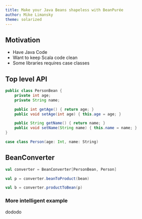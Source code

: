 ```yaml
---
title: Make your Java Beans shapeless with BeanPurée
author: Mike Limansky
theme: solarized
---
```


## Motivation

* Have Java Code
* Want to keep Scala code clean
* Some libraries requires case classes

## Top level API

```Java
public class PersonBean {
    private int age;
    private String name;

    public int getAge() { return age; }
    public void setAge(int age) { this.age = age; }

    public String getName() { return name; }
    public void setName(String name) { this.name = name; }
}
```

```Scala
case class Person(age: Int, name: String)
```

## BeanConverter

```Scala
val converter = BeanConverter[PersonBean, Person]

val p = converter.beanToProduct(bean)

val b = converter.productToBean(p)
```

### More intelligent example

dododo
